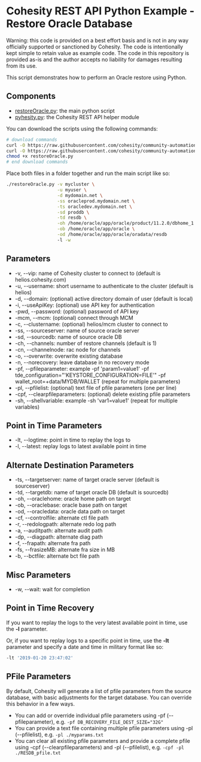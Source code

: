 # Cohesity REST API Python Example - Restore Oracle Database

Warning: this code is provided on a best effort basis and is not in any way officially supported or sanctioned by Cohesity. The code is intentionally kept simple to retain value as example code. The code in this repository is provided as-is and the author accepts no liability for damages resulting from its use.

This script demonstrates how to perform an Oracle restore using Python.

## Components

* [restoreOracle.py](https://raw.githubusercontent.com/cohesity/community-automation-samples/main/oracle/python/restoreOracle/restoreOracle.py): the main python script
* [pyhesity.py](https://raw.githubusercontent.com/cohesity/community-automation-samples/main/python/pyhesity/pyhesity.py): the Cohesity REST API helper module

You can download the scripts using the following commands:

```bash
# download commands
curl -O https://raw.githubusercontent.com/cohesity/community-automation-samples/main/oracle/python/restoreOracle/restoreOracle.py
curl -O https://raw.githubusercontent.com/cohesity/community-automation-samples/main/python/pyhesity.py
chmod +x restoreOracle.py
# end download commands
```

Place both files in a folder together and run the main script like so:

```bash
./restoreOracle.py -v mycluster \
                   -u myuser \
                   -d mydomain.net \
                   -ss oracleprod.mydomain.net \
                   -ts oracledev.mydomain.net \
                   -sd proddb \
                   -td resdb \
                   -oh /home/oracle/app/oracle/product/11.2.0/dbhome_1 \
                   -ob /home/oracle/app/oracle \
                   -od /home/oracle/app/oracle/oradata/resdb
                   -l -w
```

## Parameters

* -v, --vip: name of Cohesity cluster to connect to (default is helios.cohesity.com)
* -u, --username: short username to authenticate to the cluster (default is helios)
* -d, --domain: (optional) active directory domain of user (default is local)
* -i, --useApiKey: (optional) use API key for authentication
* -pwd, --password: (optional) password of API key
* -mcm, --mcm: (optional) connect through MCM
* -c, --clustername: (optional) helios/mcm cluster to connect to
* -ss, --sourceserver: name of source oracle server
* -sd, --sourcedb: name of source oracle DB
* -ch, --channels: number of restore channels (default is 1)
* -cn, --channelnode: rac node for channels
* -o, --overwrite: overwrite existing database
* -n, --norecovery: leave database in no recovery mode
* -pf, --pfileparameter: example -pf 'param1=value1' -pf tde_configuration="'KEYSTORE_CONFIGURATION=FILE'" -pf wallet_root=+data/MYDB/WALLET (repeat for multiple parameters)
* -pl, --pfilelist: (optional) text file of pfile parameters (one per line)
* -cpf, --clearpfileparameters: (optional) delete existing pfile parameters
* -sh, --shellvariable: example -sh 'var1=value1' (repeat for multiple variables)

## Point in Time Parameters

* -lt, --logtime: point in time to replay the logs to
* -l, --latest: replay logs to latest available point in time

## Alternate Destination Parameters

* -ts, --targetserver: name of target oracle server (default is sourceserver)
* -td, --targetdb: name of target oracle DB (default is sourcedb)
* -oh, --oraclehome: oracle home path on target
* -ob, --oraclebase: oracle base path on target
* -od, --oracledata: oracle data path on target
* -cf, --controlfile: alternate ctl file path
* -r, --redologpath: alternate redo log path
* -a, --auditpath: alternate audit path
* -dp, --diagpath: alternate diag path
* -f, --frapath: alternate fra path
* -fs, --frasizeMB: alternate fra size in MB
* -b, --bctfile:  alternate bct file path

## Misc Parameters

* -w, --wait: wait for completion

## Point in Time Recovery

If you want to replay the logs to the very latest available point in time, use the **-l** parameter.

Or, if you want to replay logs to a specific point in time, use the **-lt** parameter and specify a date and time in military format like so:

```bash
-lt '2019-01-20 23:47:02'
```

## PFile Parameters

By default, Cohesity will generate a list of pfile parameters from the source database, with basic adjustments for the target database. You can override this behavior in a few ways.

* You can add or override individual pfile parameters using -pf (--pfileparameter), e.g. `-pf DB_RECOVERY_FILE_DEST_SIZE="32G"`
* You can provide a text file containing multiple pfile parameters using -pl (--pfilelist), e.g. `-pl ./myparams.txt`
* You can clear all existing pfile parameters and provide a complete pfile using -cpf (--clearpfileparameters) and -pl (--pfilelist), e.g. `-cpf -pl ./RESDB_pfile.txt`
